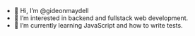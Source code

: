 - 👋 Hi, I’m @gideonmaydell
- 👀 I’m interested in backend and fullstack web development.
- 🌱 I’m currently learning JavaScript and how to write tests.

